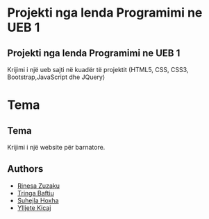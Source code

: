 # Projekti nga lenda Programimi ne UEB 1
## Projekti nga lenda Programimi ne UEB 1
Krijimi i një ueb sajti në kuadër të projektit (HTML5, CSS, CSS3, Bootstrap,JavaScript dhe JQuery)
# Tema
## Tema
Krijimi i një website për barnatore.
##  Authors

 - [Rinesa Zuzaku](mailto:rinesa.zuzaku@student.uni-pr.edu)
 - [Tringa Baftiu](mailto:tringabaftiu@student.uni-pr.edu)
 - [Suhejla Hoxha](mailto:suhejla.hoxha@student.uni-pr.edu)
 - [Ylljete Kicaj](mailto:ylljete.kicaj@student.uni-pr.edu)
